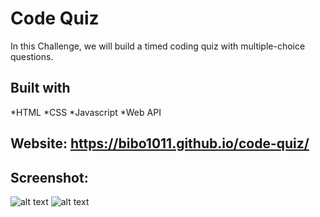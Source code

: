 # Code Quiz
In this Challenge, we will build a timed coding quiz with multiple-choice questions.

## Built with 
*HTML
*CSS
*Javascript
*Web API

## Website:  https://bibo1011.github.io/code-quiz/

## Screenshot:

![alt text](https://github.com/bibo1011/code-quiz/assets/images/Screen-Shot-code-quiz.png "code quiz")
![alt text](https://github.com/bibo1011/code-quiz/assets/images/Screen-Shot-code-2-quiz.png "code quiz 2")